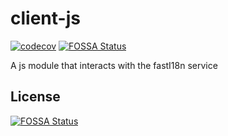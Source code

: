 # client-js

[![codecov](https://codecov.io/gh/fasti18n/client-js/graph/badge.svg?token=KPGFHMZ7SW)](https://codecov.io/gh/fasti18n/client-js)
[![FOSSA Status](https://app.fossa.com/api/projects/git%2Bgithub.com%2Ffasti18n%2Fclient-js.svg?type=shield)](https://app.fossa.com/projects/git%2Bgithub.com%2Ffasti18n%2Fclient-js?ref=badge_shield)


A js module that interacts with the fastI18n service


## License
[![FOSSA Status](https://app.fossa.com/api/projects/git%2Bgithub.com%2Ffasti18n%2Fclient-js.svg?type=large)](https://app.fossa.com/projects/git%2Bgithub.com%2Ffasti18n%2Fclient-js?ref=badge_large)